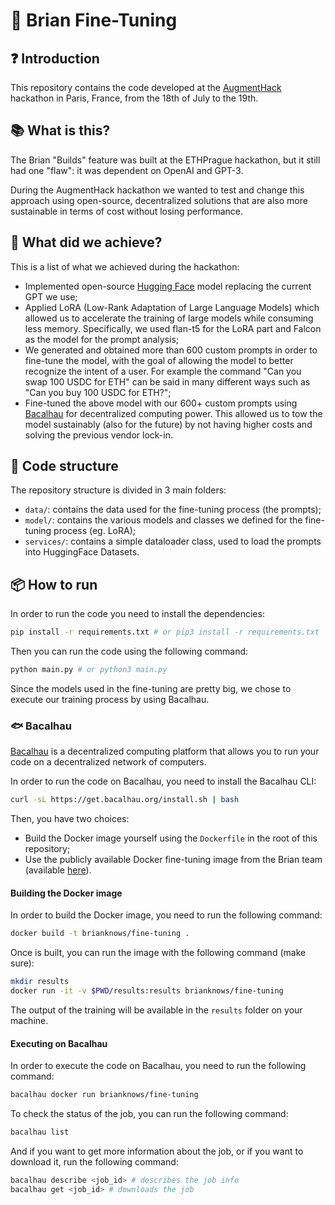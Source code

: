 # 🧠 Brian Fine-Tuning

## ❓ Introduction

This repository contains the code developed at the [AugmentHack](https://www.augmenthack.xyz/) hackathon in Paris, France, from the 18th of July to the 19th.

## 📚 What is this?

The Brian "Builds" feature was built at the ETHPrague hackathon, but it still had one "flaw": it was dependent on OpenAI and GPT-3.

During the AugmentHack hackathon we wanted to test and change this approach using open-source, decentralized solutions that are also more sustainable in terms of cost without losing performance.

## 📝 What did we achieve?

This is a list of what we achieved during the hackathon:

- Implemented open-source [Hugging Face](https://hugginface.co) model replacing the current GPT we use;
- Applied LoRA (Low-Rank Adaptation of Large Language Models) which allowed us to accelerate the training of large models while consuming less memory. Specifically, we used flan-t5 for the LoRA part and Falcon as the model for the prompt analysis;
- We generated and obtained more than 600 custom prompts in order to fine-tune the model, with the goal of allowing the model to better recognize the intent of a user. For example the command "Can you swap 100 USDC for ETH" can be said in many different ways such as "Can you buy 100 USDC for ETH?";
- Fine-tuned the above model with our 600+ custom prompts using [Bacalhau](https://bacalhau.org) for decentralized computing power. This allowed us to tow the model sustainably (also for the future) by not having higher costs and solving the previous vendor lock-in.

## 📂 Code structure

The repository structure is divided in 3 main folders:

- `data/`: contains the data used for the fine-tuning process (the prompts);
- `model/`: contains the various models and classes we defined for the fine-tuning process (eg. LoRA);
- `services/`: contains a simple dataloader class, used to load the prompts into HuggingFace Datasets.

## 📦 How to run

In order to run the code you need to install the dependencies:

```bash
pip install -r requirements.txt # or pip3 install -r requirements.txt
```

Then you can run the code using the following command:

```bash
python main.py # or python3 main.py
```

Since the models used in the fine-tuning are pretty big, we chose to execute our training process by using Bacalhau.

### 🐟 Bacalhau

[Bacalhau](https://bacalhau.org) is a decentralized computing platform that allows you to run your code on a decentralized network of computers.

In order to run the code on Bacalhau, you need to install the Bacalhau CLI:

```bash
curl -sL https://get.bacalhau.org/install.sh | bash
```

Then, you have two choices:

- Build the Docker image yourself using the `Dockerfile` in the root of this repository;
- Use the publicly available Docker fine-tuning image from the Brian team (available [here](https://hub.docker.com/r/brianknows/fine-tuning)).

#### Building the Docker image

In order to build the Docker image, you need to run the following command:

```bash
docker build -t brianknows/fine-tuning .
```

Once is built, you can run the image with the following command (make sure):

```bash
mkdir results
docker run -it -v $PWD/results:results brianknows/fine-tuning
```

The output of the training will be available in the `results` folder on your machine.

#### Executing on Bacalhau

In order to execute the code on Bacalhau, you need to run the following command:

```bash
bacalhau docker run brianknows/fine-tuning
```

To check the status of the job, you can run the following command:

```bash
bacalhau list
```

And if you want to get more information about the job, or if you want to download it, run the following command:

```bash
bacalhau describe <job_id> # describes the job info
bacalhau get <job_id> # downloads the job
```
